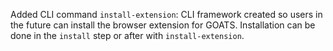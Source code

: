 Added CLI command `install-extension`: CLI framework created so users in the future can install the browser extension for GOATS. Installation can be done in the `install` step or after with `install-extension`.